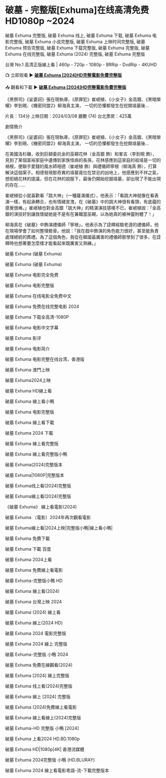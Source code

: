 # 破墓 - 完整版[Exhuma]在线高清免费HD1080p ~2024

破墓 Exhuma 完整版, 破墓 Exhuma 线上, 破墓 Exhuma 下载, 破墓 Exhuma 电影完整版, 破墓 Exhuma 小说完整版, 破墓 Exhuma 上映时间完整版, 破墓 Exhuma 预告完整版, 破墓 Exhuma 下载完整版, 破墓 Exhuma 完整版, 破墓 Exhuma 在线完整版, 破墓 Exhuma (2024) 完整版, 破墓 Exhuma 完整版

台灣 No.1 高清正版線上看 | 460p - 720p - 1080p - BRRip - DvdRip - 4KUHD

📺 立即观看 ▶️ **[破墓 Exhuma [2024]HD完整電影免費完整版](https://t.co/ck2M6QOM6q)**

📥 觀看和下載 ▶️ **[破墓 Exhuma [2024]HD完整電影免費完整版](https://t.co/ck2M6QOM6q)**

《黑祭司》《娑婆訶》張在現執導，《原罪犯》崔岷植、《小女子》金高銀、《黑暗榮耀》李到晛、《機密同盟2》柳海真主演， 一切的恐懼都發生在挖開墳墓後…

片長：134分 上映日期：2024/03/08 廳數 (74) 台北票房：425萬

 劇情簡介

《黑祭司》《娑婆訶》張在現執導，《原罪犯》崔岷植、《小女子》金高銀、《黑暗榮耀》李到晛、《機密同盟2》柳海真主演， 一切的恐懼都發生在挖開墳墓後…

在美國洛杉磯，收到巨額委託金的巫覡花林（金高銀 飾）和峯吉（李到晛 飾），見到了某個富裕家庭中遺傳到家族怪病的長孫，花林感應到這家庭的祖墳是一切的禍根，便聯手愛錢的風水師相德（崔岷植 飾）與禮儀師寧根（柳海真 飾），打算解決這個案子。相德發現那奇異的墳墓竟位在禁忌的凶地上，他感應到不祥之氣，想拒絕花林的提議，但在花林的說服下，最後仍開始挖掘墳墓，卻出現了不能出現的存在……

崔岷植從小就喜歡看「跳大神」（一種薩滿儀式），他表示：「看跳大神就像在看表演一樣，有起承轉合，也有情緒宣洩，在《破墓》中的跳大神很有看頭，有底蘊的感覺很棒。」崔岷植也對金高銀「跳大神」的精湛演技感嘆不已，崔岷植說：「金高銀的演技好到讓我懷疑她是不是有在兼職當巫覡，以為她真的被神靈附體了！」

柳海真在《破墓》中飾演禮儀師「寧根」，他表示為了詮釋經驗老道的禮儀師，他在現場學會了如何整理骸骨。他說：「我在戲中飾演的角色能力很好，甚至能負責處理總統的葬禮。為了這個角色，我從在韓國最厲害的禮儀師那學到了很多，在詮釋時也想著要怎麼樣才能看起來既厲害又熟練。」

破墓 Exhuma (破墓 Exhuma)

破墓 Exhuma (破墓 Exhuma)

破墓 Exhuma 电影完全免费

破墓 Exhuma 电影完整版

破墓 Exhuma 在线电影全免费中文

破墓 Exhuma 免费在线完整电影 2024

破墓 Exhuma 下载全高清-1080P

破墓 Exhuma 电影中文字幕

破墓 Exhuma 影评

破墓 Exhuma 电影简介

破墓 Exhuma 电影完整在线台湾，香港版

破墓 Exhuma 澳門上映

破墓 Exhuma2024上映

破墓 Exhuma HD線上看

破墓 Exhuma 線上看小鴨

破墓 Exhuma 电影完整版

破墓 Exhuma 線上看下載

破墓 Exhuma 2024 下載

破墓 Exhuma 線上看完整版

破墓 Exhuma 線上看完整版小鴨

破墓 Exhuma(2024)完整版本

破墓 Exhuma|1080P|完整版本

破墓 Exhuma线上看(2024)完整版

破墓 Exhuma線上看(2024)完整版

《破墓 Exhuma》 線上看電影(2024)

破墓 Exhuma （電影）2024年再次觀看電影

破墓 Exhuma線上看|2024上映|完整版小鴨|線上看小鴨|

破墓 Exhuma 免費下載

破墓 Exhuma 下載 百度

破墓 Exhuma 2024上看

破墓 Exhuma 免費線上看電影

破墓 Exhuma-完整版小鴨 HD

破墓 Exhuma 線上看(2024)

破墓 Exhuma 台灣上映 2024

破墓 Exhuma (2024) 線上看

破墓 Exhuma 線上(2024 HD)

破墓 Exhuma 2024 電影完整版

破墓 Exhuma 2024 線上 完整版

破墓 Exhuma-完整版 小鴨 2024

破墓 Exhuma 免費在線觀看(2024)

破墓 Exhuma [2024] 線上完整版

破墓 Exhuma 线上看(2024)完整版

破墓 Exhuma 線上 [2024] 完整版

破墓 Exhuma (2024)免費線上看電影

破墓 Exhuma 線上看線上(2024)完整版

破墓 Exhuma-HD 完整版 小鴨 [2024]

破墓 Exhuma 上看2024 HD.BD.1080p

破墓 Exhuma HD|1080p|4K| 香港流媒體

破墓 Exhuma 2024完整版 小鴨 (HD.BLURAY)

破墓 Exhuma 2024 線上看電影粵語-流-下載完整版本 
